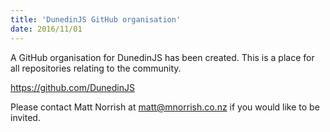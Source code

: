 ```yaml
---
title: 'DunedinJS GitHub organisation'
date: 2016/11/01
---
```


A GitHub organisation for DunedinJS has been created. This is a place for all repositories relating to the community.

https://github.com/DunedinJS

Please contact Matt Norrish at matt@mnorrish.co.nz if you would like to be invited.
